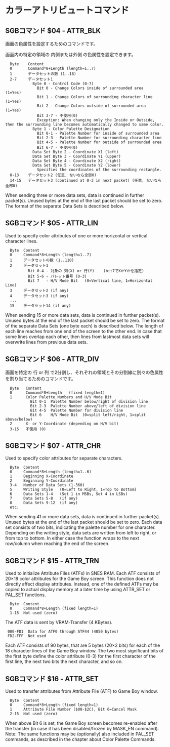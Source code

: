 # カラーアトリビュートコマンド

## SGBコマンド $04 - ATTR_BLK

画面の色属性を設定するためのコマンドです。

画面内の特定の領域の 内側または外側 の色属性を設定できます。

```
  Byte    Content
  0       Command*8+Length (length=1..7)
  1       データセットの数 (1..18)
  2-7     データセット1
            Byte 0 - Control Code (0-7)
              Bit 0 - Change Colors inside of surrounded area     (1=Yes)
              Bit 1 - Change Colors of surrounding character line (1=Yes)
              Bit 2 - Change Colors outside of surrounded area    (1=Yes)
              Bit 3-7 - 不使用(0)
              Exception: When changing only the Inside or Outside, then the surrounding line becomes automatically changed to same color.
            Byte 1 - Color Palette Designation
              Bit 0-1 - Palette Number for inside of surrounded area
              Bit 2-3 - Palette Number for surrounding character line
              Bit 4-5 - Palette Number for outside of surrounded area
              Bit 6-7 - 不使用(0)
            Data Set Byte 2 - Coordinate X1 (left)
            Data Set Byte 3 - Coordinate Y1 (upper)
            Data Set Byte 4 - Coordinate X2 (right)
            Data Set Byte 5 - Coordinate Y2 (lower)
              Specifies the coordinates of the surrounding rectangle.
  8-13    データセット2 (任意, ないなら全部0)
  14-15   データセット3 (continued at 0-3 in next packet) (任意, ないなら全部0)
```

When sending three or more data sets, data is continued in further packet(s). Unused bytes at the end of the last packet should be set to zero. The format of the separate Data Sets is described below.

## SGBコマンド $05 - ATTR_LIN

Used to specify color attributes of one or more horizontal or vertical character lines.

```
  Byte  Content
  0     Command*8+Length (length=1..7)
  1     データセットの数 (1..110)
  2     データセット1
          Bit 0-4 - 対象の 列(X) or 行(Y)    (bit7でXかYかを指定)
          Bit 5-6 - パレット番号 (0-3)
          Bit 7   - H/V Mode Bit   (0=Vertical line, 1=Horizontal Line)
  3     データセット2 (if any)
  4     データセット3 (if any)
  ...
  15    データセット14 (if any)
```

When sending 15 or more data sets, data is continued in further packet(s). Unused bytes at the end of the last packet should be set to zero. The format of the separate Data Sets (one byte each) is described below. The length of each line reaches from one end of the screen to the other end. In case that some lines overlap each other, then lines from lastmost data sets will overwrite lines from previous data sets.

## SGBコマンド $06 - ATTR_DIV

画面を特定の 行 or 列 で2分割し、それぞれの領域とその分割線に別々の色属性を割り当てるためのコマンドです。

```
  Byte   Content
  0      Command*8+Length   (fixed length=1)
  1      Color Palette Numbers and H/V Mode Bit
           Bit 0-1  Palette Number below/right of division line
           Bit 2-3  Palette Number above/left of division line
           Bit 4-5  Palette Number for division line
           Bit 6    H/V Mode Bit  (0=split left/right, 1=split above/below)
  2      X- or Y-Coordinate (depending on H/V bit)
  3-15   不使用 (0)
```

## SGBコマンド $07 - ATTR_CHR

Used to specify color attributes for separate characters.

```
  Byte  Content
  0     Command*8+Length (length=1..6)
  1     Beginning X-Coordinate
  2     Beginning Y-Coordinate
  3-4   Number of Data Sets (1-360)
  5     Writing Style   (0=Left to Right, 1=Top to Bottom)
  6     Data Sets 1-4   (Set 1 in MSBs, Set 4 in LSBs)
  7     Data Sets 5-8   (if any)
  8     Data Sets 9-12  (if any)
  etc.
```

When sending 41 or more data sets, data is continued in further packet(s). Unused bytes at the end of the last packet should be set to zero. Each data set consists of two bits, indicating the palette number for one character. Depending on the writing style, data sets are written from left to right, or from top to bottom. In either case the function wraps to the next row/column when reaching the end of the screen.

## SGBコマンド $15 - ATTR_TRN

Used to initialize Attribute Files (ATFs) in SNES RAM. Each ATF consists of 20×18 color attributes for the Game Boy screen. This function does not directly affect display attributes. Instead, one of the defined ATFs may be copied to actual display memory at a later time by using ATTR_SET or PAL_SET functions.

```
  Byte  Content
  0     Command*8+Length (fixed length=1)
  1-15  Not used (zero)
```

The ATF data is sent by VRAM-Transfer (4 KBytes).

```
 000-FD1  Data for ATF0 through ATF44 (4050 bytes)
 FD2-FFF  Not used
```

Each ATF consists of 90 bytes, that are 5 bytes (20×2 bits) for each of the 18 character lines of the Game Boy window. The two most significant bits of the first byte define the color attribute (0-3) for the first character of the first line, the next two bits the next character, and so on.

## SGBコマンド $16 - ATTR_SET

Used to transfer attributes from Attribute File (ATF) to Game Boy window.

```
  Byte  Content
  0     Command*8+Length (fixed length=1)
  1     Attribute File Number ($00-$2C), Bit 6=Cancel Mask
  2-15  Not used (zero)
```

When above Bit 6 is set, the Game Boy screen becomes re-enabled after the transfer (in case it has been disabled/frozen by MASK_EN command). Note: The same functions may be (optionally) also included in PAL_SET commands, as described in the chapter about Color Palette Commands.
